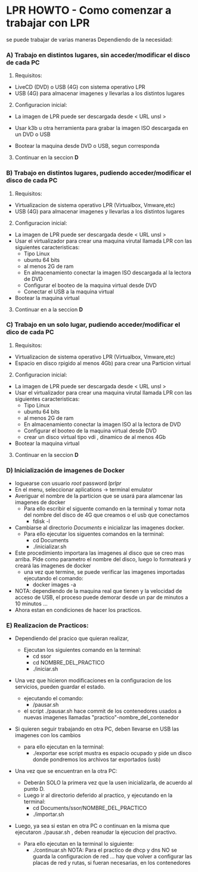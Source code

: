 # LPR HOWTO - Como comenzar a trabajar con LPR  

se puede trabajar de varias maneras Dependiendo de la necesidad:
### A) Trabajo en distintos lugares, sin acceder/modificar el disco de cada PC
1. Requisitos:
  - LiveCD (DVD) o USB (4G) con sistema operativo LPR
  - USB (4G) para almacenar imagenes y llevarlas a los distintos lugares   

2. Configuracion inicial:  
  - La imagen de LPR puede ser descargada desde < URL unsl >  

  - Usar k3b u otra herramienta para grabar la imagen ISO descargada en un DVD o USB

  - Bootear la maquina desde DVD o USB, segun corresponda 
  
3. Continuar en la seccion **D**  

### B) Trabajo en distintos lugares, pudiendo acceder/modificar el disco de cada PC
1. Requisitos:
  - Virtualizacion de sistema operativo LPR (Virtualbox, Vmware,etc)
  - USB (4G) para almacenar imagenes y llevarlas a los distintos lugares  
  
2. Configuracion inicial:  
  - La imagen de LPR puede ser descargada desde < URL unsl >  
  - Usar el virtualizador para crear una maquina virutal llamada LPR con las siguientes caracteristicas:
    - Tipo Linux
    - ubuntu 64 bits
    - al menos 2G de ram
    - En almacenamiento conectar la imagen ISO descargada al la lectora de DVD
    - Configurar el booteo de la maquina virtual desde DVD
    - Conectar el USB a la maquina virtual 
  - Bootear la maquina virtual
3. Continuar en a la seccion **D**

### C) Trabajo en un solo lugar, pudiendo acceder/modificar el dico de cada PC
1. Requisitos:
  - Virtualizacion de sistema operativo LPR (Virtualbox, Vmware,etc)
  - Espacio en disco rpigido al menos 4Gb) para crear una Particion virtual

2. Configuracion inicial:  
  - La imagen de LPR puede ser descargada desde < URL unsl >
  - Usar el virtualizador para crear una maquina virutal llamada LPR con las siguientes caracteristicas:
    - Tipo Linux
    - ubuntu 64 bits
    - al menos 2G de ram
    - En almacenamiento conectar la imagen ISO al la lectora de DVD
    - Configurar el booteo de la maquina virtual desde DVD
    - crear un disco virtual tipo vdi , dinamico de al menos 4Gb  
  - Bootear la maquina virtual 
  
  3. Continuar en la seccion **D**


### D) Inicialización de imagenes de Docker

  - loguearse con usuario *root* password *lprlpr*
  - En el menu, seleccionar aplications -> terminal emulator
  - Averiguar el nombre de la particion que se usará para alamcenar las imagenes de docker
    - Para ello escribir el siguente comando en la terminal y tomar nota del nombre del disco de 4G que creamos o el usb que conectamos
      - fdisk -l
  - Cambiarse al directorio *Documents* e inicializar las imagenes docker.
    - Para ello ejecutar los siguentes comandos en la terminal:
      - cd Documents
      - ./inicializar.sh
  - Este procedimiento importara las imagenes al disco que se creo mas arriba. Pide como parametro el nombre del disco, luego lo formateará y creará las imagenes de docker
    - una vez que termine, se puede verificar las imagenes importadas ejecutando el comando:
      - docker images -a
  - NOTA: dependiendo de la maquina real que tienen y la velocidad de acceso de USB, el proceso puede demorar desde un par de minutos a 10 minutos ...
  - Ahora estan en condiciones de hacer los practicos.
  
  ### E) Realizacion de Practicos:
  - Dependiendo del pracico que quieran realizar, 
    - Ejecutan los siguientes comando en la terminal:
      - cd ssor
      - cd NOMBRE_DEL_PRACTICO
      - ./iniciar.sh
    
  - Una vez que hicieron modificaciones en la configuracion de los servicios, pueden guardar el estado.
    - ejecutando el comando:
      - /pausar.sh
    - el script ./pausar.sh hace commit de los contenedores usados a nuevas imagenes llamadas "practico"-nombre_del_contenedor
  - Si quieren seguir trabajando en otra PC, deben llevarse en USB las imagenes con los cambios
    - para ello ejecutan en la terminal:
      - ./exportar
      ese script mustra es espacio ocupado y pide un disco donde pondremos los archivos tar exportados (usb)

  - Una vez que se encuentran en la otra PC:
    - Deberán SOLO la primera vez que la usen inicializarla, de acuerdo al punto D. 
    - Luego ir al directorio deferido al practico, y ejecutando en la terminal:
      - cd Documents/ssor/NOMBRE_DEL_PRACTICO
      - ./importar.sh
  
  - Luego, ya sea si estan en otra PC o continuan en la misma que ejecutaron ./pausar.sh , deben reanudar la ejecucion del practivo.
    - Para ello ejecutan en la terminal lo siguiente:
      - ./continuar.sh
    NOTA: Para el practico de dhcp y dns NO se guarda la configuracion de red ... hay que volver a configurar las placas de red y rutas, si fueran necesarias, en los contenedores





